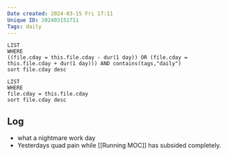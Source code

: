 ```yaml
---
Date created: 2024-03-15 Fri 17:11
Unique ID: 202403151711
Tags: daily
---
```

``` dataview
LIST
WHERE 
((file.cday = this.file.cday - dur(1 day)) OR (file.cday = this.file.cday + dur(1 day))) AND contains(tags,"daily")
sort file.cday desc
```
``` dataview
LIST
WHERE 
file.cday = this.file.cday
sort file.cday desc
```
## Log
- what a nightmare work day
- Yesterdays quad pain while [[Running MOC]] has subsided completely. 
